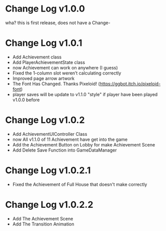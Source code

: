 # Change Log v1.0.0
wha? this is first release, does not have a Change-

# Change Log v1.0.1
- Add Achievement class 
- Add PlayerAchievementState class 
- now Achievement can work on anywhere (I guess)
- Fixed the 1-column slot weren’t calculating correctly
- Improved page arrow artwork
- The Font Has Changed. Thanks Pixeloid! (https://ggbot.itch.io/pixeloid-font)
- player saves will be update to v1.1.0 "style" if player have been played v1.0.0 before

# Change Log v1.0.2
- Add AchievementUIController Class
- now All v1.1.0 of 11 Achievement have get into the game
- Add the Achievement Button on Lobby for make Achievement Scene
- Add Delete Save Function into GameDataManager

# Change Log v1.0.2.1
- Fixed the Achievement of Full House that doesn't make correctly

# Change Log v1.0.2.2
- Add The Achievement Scene
- Add The Transition Animation

